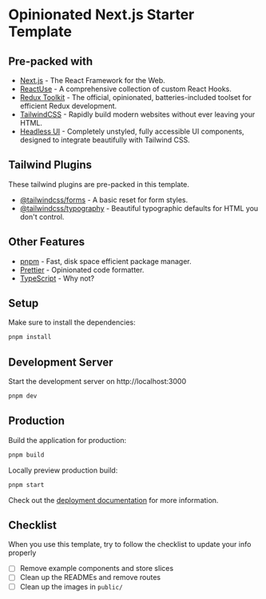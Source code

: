 # Opinionated Next.js Starter Template

## Pre-packed with

- [Next.js](https://nextjs.org/) - The React Framework for the Web.
- [ReactUse](https://www.reactuse.com) - A comprehensive collection of custom React Hooks.
- [Redux Toolkit](https://redux-toolkit.js.org/) - The official, opinionated, batteries-included toolset for efficient Redux development.
- [TailwindCSS](https://tailwindcss.com/) - Rapidly build modern websites without ever leaving your HTML.
- [Headless UI](https://headlessui.com/) - Completely unstyled, fully accessible UI components, designed to integrate beautifully with Tailwind CSS.

## Tailwind Plugins

These tailwind plugins are pre-packed in this template.

- [@tailwindcss/forms](https://github.com/tailwindlabs/tailwindcss-forms) - A basic reset for form styles.
- [@tailwindcss/typography](https://github.com/tailwindlabs/tailwindcss-typography) - Beautiful typographic defaults for HTML you don't control.

## Other Features

- [pnpm](https://pnpm.io/) - Fast, disk space efficient package manager.
- [Prettier](https://prettier.io/) - Opinionated code formatter.
- [TypeScript](https://www.typescriptlang.org/) - Why not?

## Setup

Make sure to install the dependencies:

```bash
pnpm install
```

## Development Server

Start the development server on http://localhost:3000

```bash
pnpm dev
```

## Production

Build the application for production:

```bash
pnpm build
```

Locally preview production build:

```bash
pnpm start
```

Check out the [deployment documentation](https://nextjs.org/docs/app/building-your-application/deploying) for more information.

## Checklist

When you use this template, try to follow the checklist to update your info properly

- [ ] Remove example components and store slices
- [ ] Clean up the READMEs and remove routes
- [ ] Clean up the images in `public/`
